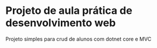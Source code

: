 # Projeto de aula prática de desenvolvimento web

Projeto simples para crud de alunos com dotnet core e MVC
